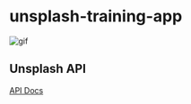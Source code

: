 # unsplash-training-app

![gif](https://media.giphy.com/media/iJOxuP2BUZgGYBtXW9/giphy.gif)

## Unsplash API
[API Docs](https://unsplash.com/documentation)
